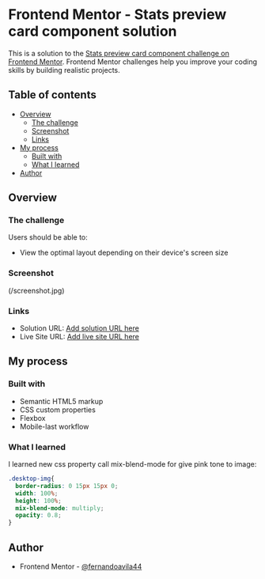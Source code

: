 # Frontend Mentor - Stats preview card component solution

This is a solution to the [Stats preview card component challenge on Frontend Mentor](https://www.frontendmentor.io/challenges/stats-preview-card-component-8JqbgoU62). Frontend Mentor challenges help you improve your coding skills by building realistic projects. 

## Table of contents

- [Overview](#overview)
  - [The challenge](#the-challenge)
  - [Screenshot](#screenshot)
  - [Links](#links)
- [My process](#my-process)
  - [Built with](#built-with)
  - [What I learned](#what-i-learned)
- [Author](#author)

## Overview

### The challenge

Users should be able to:

- View the optimal layout depending on their device's screen size

### Screenshot

(/screenshot.jpg)

### Links

- Solution URL: [Add solution URL here](https://your-solution-url.com)
- Live Site URL: [Add live site URL here](https://your-live-site-url.com)

## My process

### Built with

- Semantic HTML5 markup
- CSS custom properties
- Flexbox
- Mobile-last workflow

### What I learned

I learned new css property call mix-blend-mode for give pink tone to image:


```css
.desktop-img{
  border-radius: 0 15px 15px 0;
  width: 100%;
  height: 100%;
  mix-blend-mode: multiply;
  opacity: 0.8;
}
```

## Author

- Frontend Mentor - [@fernandoavila44](https://www.frontendmentor.io/profile/fernandoavila44)

